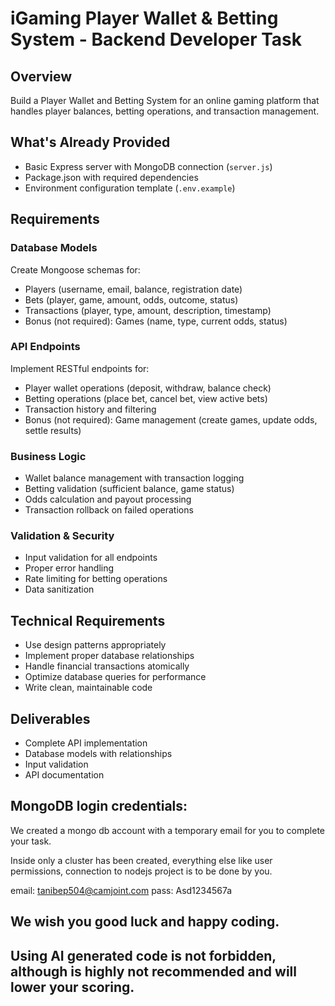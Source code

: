 # iGaming Player Wallet & Betting System - Backend Developer Task

## Overview

Build a Player Wallet and Betting System for an online gaming platform that handles player balances, betting operations, and transaction management.

## What's Already Provided

- Basic Express server with MongoDB connection (`server.js`)
- Package.json with required dependencies
- Environment configuration template (`.env.example`)

## Requirements

### Database Models

Create Mongoose schemas for:

- Players (username, email, balance, registration date)
- Bets (player, game, amount, odds, outcome, status)
- Transactions (player, type, amount, description, timestamp)
- Bonus (not required): Games (name, type, current odds, status)

### API Endpoints

Implement RESTful endpoints for:

- Player wallet operations (deposit, withdraw, balance check)
- Betting operations (place bet, cancel bet, view active bets)
- Transaction history and filtering
- Bonus (not required): Game management (create games, update odds, settle results)

### Business Logic

- Wallet balance management with transaction logging
- Betting validation (sufficient balance, game status)
- Odds calculation and payout processing
- Transaction rollback on failed operations

### Validation & Security

- Input validation for all endpoints
- Proper error handling
- Rate limiting for betting operations
- Data sanitization

## Technical Requirements

- Use design patterns appropriately
- Implement proper database relationships
- Handle financial transactions atomically
- Optimize database queries for performance
- Write clean, maintainable code

## Deliverables

- Complete API implementation
- Database models with relationships
- Input validation
- API documentation

## MongoDB login credentials:

We created a mongo db account with a temporary email for you to complete your task.

Inside only a cluster has been created, everything else like user permissions,
connection to nodejs project is to be done by you.

email: tanibep504@camjoint.com
pass: Asd1234567a


## We wish you good luck and happy coding.

## Using AI generated code is not forbidden, although is highly not recommended and will lower your scoring.